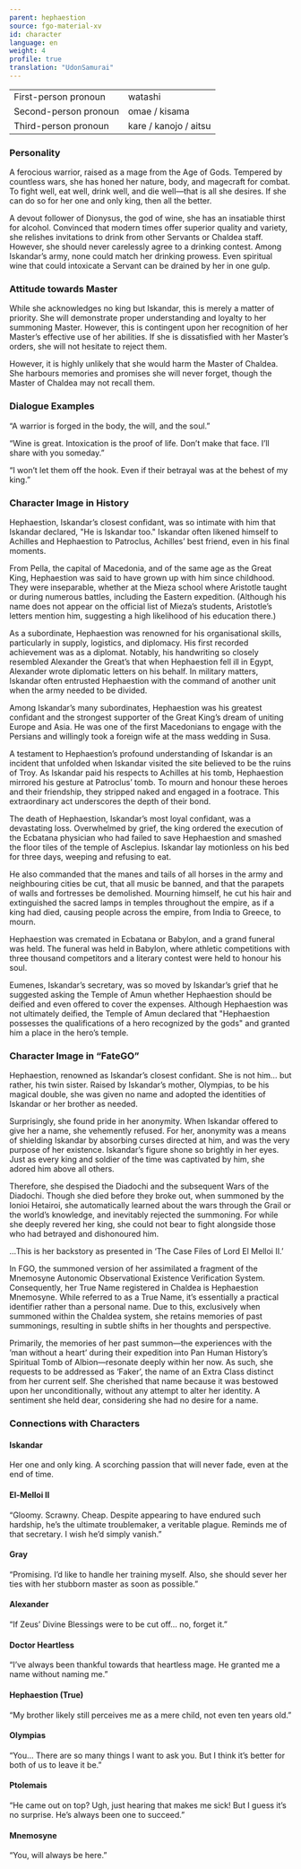```yaml
---
parent: hephaestion
source: fgo-material-xv
id: character
language: en
weight: 4
profile: true
translation: "UdonSamurai"
---
```


<table>
  <tr><td>First-person pronoun</td><td>watashi</td></tr>
  <tr><td>Second-person pronoun</td><td>omae / kisama</td></tr>
  <tr><td>Third-person pronoun</td><td>kare / kanojo / aitsu</td></tr>
</table>

### Personality

A ferocious warrior, raised as a mage from the Age of Gods. Tempered by countless wars, she has honed her nature, body, and magecraft for combat. To fight well, eat well, drink well, and die well—that is all she desires. If she can do so for her one and only king, then all the better.

A devout follower of Dionysus, the god of wine, she has an insatiable thirst for alcohol. Convinced that modern times offer superior quality and variety, she relishes invitations to drink from other Servants or Chaldea staff. However, she should never carelessly agree to a drinking contest. Among Iskandar’s army, none could match her drinking prowess. Even spiritual wine that could intoxicate a Servant can be drained by her in one gulp.

### Attitude towards Master

While she acknowledges no king but Iskandar, this is merely a matter of priority. She will demonstrate proper understanding and loyalty to her summoning Master. However, this is contingent upon her recognition of her Master’s effective use of her abilities. If she is dissatisfied with her Master’s orders, she will not hesitate to reject them.

However, it is highly unlikely that she would harm the Master of Chaldea. She harbours memories and promises she will never forget, though the Master of Chaldea may not recall them.

### Dialogue Examples

“A warrior is forged in the body, the will, and the soul.”

“Wine is great. Intoxication is the proof of life. Don’t make that face. I’ll share with you someday.”

“I won’t let them off the hook. Even if their betrayal was at the behest of my king.”

### Character Image in History

Hephaestion, Iskandar’s closest confidant, was so intimate with him that Iskandar declared, "He is Iskandar too." Iskandar often likened himself to Achilles and Hephaestion to Patroclus, Achilles’ best friend, even in his final moments.

From Pella, the capital of Macedonia, and of the same age as the Great King, Hephaestion was said to have grown up with him since childhood. They were inseparable, whether at the Mieza school where Aristotle taught or during numerous battles, including the Eastern expedition. (Although his name does not appear on the official list of Mieza’s students, Aristotle’s letters mention him, suggesting a high likelihood of his education there.)

As a subordinate, Hephaestion was renowned for his organisational skills, particularly in supply, logistics, and diplomacy. His first recorded achievement was as a diplomat. Notably, his handwriting so closely resembled Alexander the Great’s that when Hephaestion fell ill in Egypt, Alexander wrote diplomatic letters on his behalf. In military matters, Iskandar often entrusted Hephaestion with the command of another unit when the army needed to be divided.

Among Iskandar’s many subordinates, Hephaestion was his greatest confidant and the strongest supporter of the Great King’s dream of uniting Europe and Asia. He was one of the first Macedonians to engage with the Persians and willingly took a foreign wife at the mass wedding in Susa.

A testament to Hephaestion’s profound understanding of Iskandar is an incident that unfolded when Iskandar visited the site believed to be the ruins of Troy. As Iskandar paid his respects to Achilles at his tomb, Hephaestion mirrored his gesture at Patroclus’ tomb. To mourn and honour these heroes and their friendship, they stripped naked and engaged in a footrace. This extraordinary act underscores the depth of their bond.

The death of Hephaestion, Iskandar’s most loyal confidant, was a devastating loss. Overwhelmed by grief, the king ordered the execution of the Ecbatana physician who had failed to save Hephaestion and smashed the floor tiles of the temple of Asclepius. Iskandar lay motionless on his bed for three days, weeping and refusing to eat.

He also commanded that the manes and tails of all horses in the army and neighbouring cities be cut, that all music be banned, and that the parapets of walls and fortresses be demolished. Mourning himself, he cut his hair and extinguished the sacred lamps in temples throughout the empire, as if a king had died, causing people across the empire, from India to Greece, to mourn.

Hephaestion was cremated in Ecbatana or Babylon, and a grand funeral was held. The funeral was held in Babylon, where athletic competitions with three thousand competitors and a literary contest were held to honour his soul.

Eumenes, Iskandar’s secretary, was so moved by Iskandar’s grief that he suggested asking the Temple of Amun whether Hephaestion should be deified and even offered to cover the expenses. Although Hephaestion was not ultimately deified, the Temple of Amun declared that "Hephaestion possesses the qualifications of a hero recognized by the gods" and granted him a place in the hero’s temple.

### Character Image in “FateGO”

Hephaestion, renowned as Iskandar’s closest confidant. She is not him… but rather, his twin sister. Raised by Iskandar’s mother, Olympias, to be his magical double, she was given no name and adopted the identities of Iskandar or her brother as needed.

Surprisingly, she found pride in her anonymity. When Iskandar offered to give her a name, she vehemently refused. For her, anonymity was a means of shielding Iskandar by absorbing curses directed at him, and was the very purpose of her existence. Iskandar’s figure shone so brightly in her eyes. Just as every king and soldier of the time was captivated by him, she adored him above all others.

Therefore, she despised the Diadochi and the subsequent Wars of the Diadochi. Though she died before they broke out, when summoned by the Ionioi Hetairoi, she automatically learned about the wars through the Grail or the world’s knowledge, and inevitably rejected the summoning. For while she deeply revered her king, she could not bear to fight alongside those who had betrayed and dishonoured him.

…This is her backstory as presented in ‘The Case Files of Lord El Melloi II.’

In FGO, the summoned version of her assimilated a fragment of the Mnemosyne Autonomic Observational Existence Verification System. Consequently, her True Name registered in Chaldea is Hephaestion Mnemosyne. While referred to as a True Name, it’s essentially a practical identifier rather than a personal name. Due to this, exclusively when summoned within the Chaldea system, she retains memories of past summonings, resulting in subtle shifts in her thoughts and perspective.

Primarily, the memories of her past summon—the experiences with the ’man without a heart’ during their expedition into Pan Human History’s Spiritual Tomb of Albion—resonate deeply within her now. As such, she requests to be addressed as ‘Faker’, the name of an Extra Class distinct from her current self. She cherished that name because it was bestowed upon her unconditionally, without any attempt to alter her identity. A sentiment she held dear, considering she had no desire for a name.

### Connections with Characters

#### Iskandar

Her one and only king. A scorching passion that will never fade, even at the end of time.

#### El-Melloi II

“Gloomy. Scrawny. Cheap. Despite appearing to have endured such hardship, he’s the ultimate troublemaker, a veritable plague. Reminds me of that secretary. I wish he’d simply vanish.”

#### Gray

“Promising. I’d like to handle her training myself. Also, she should sever her ties with her stubborn master as soon as possible.”

#### Alexander

“If Zeus’ Divine Blessings were to be cut off… no, forget it.”

#### Doctor Heartless

“I’ve always been thankful towards that heartless mage. He granted me a name without naming me.”

#### Hephaestion (True)

“My brother likely still perceives me as a mere child, not even ten years old.”

#### Olympias

“You… There are so many things I want to ask you. But I think it’s better for both of us to leave it be.”

#### Ptolemais

“He came out on top? Ugh, just hearing that makes me sick! But I guess it’s no surprise. He’s always been one to succeed.”

#### Mnemosyne

“You, will always be here.”

